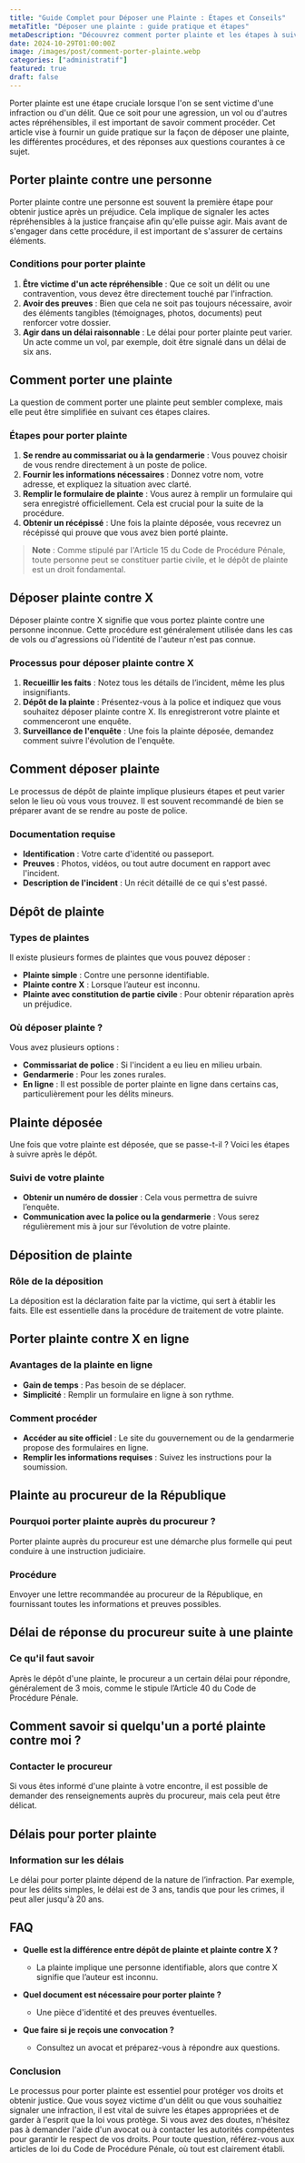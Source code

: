 ```yaml
---
title: "Guide Complet pour Déposer une Plainte : Étapes et Conseils"
metaTitle: "Déposer une plainte : guide pratique et étapes"
metaDescription: "Découvrez comment porter plainte et les étapes à suivre pour déposer une plainte en France."
date: 2024-10-29T01:00:00Z
image: /images/post/comment-porter-plainte.webp
categories: ["administratif"]
featured: true
draft: false
---
```


Porter plainte est une étape cruciale lorsque l'on se sent victime d'une infraction ou d'un délit. Que ce soit pour une agression, un vol ou d'autres actes répréhensibles, il est important de savoir comment procéder. Cet article vise à fournir un guide pratique sur la façon de déposer une plainte, les différentes procédures, et des réponses aux questions courantes à ce sujet.

## Porter plainte contre une personne

Porter plainte contre une personne est souvent la première étape pour obtenir justice après un préjudice. Cela implique de signaler les actes répréhensibles à la justice française afin qu'elle puisse agir. Mais avant de s'engager dans cette procédure, il est important de s'assurer de certains éléments.

### Conditions pour porter plainte

1. **Être victime d'un acte répréhensible** : Que ce soit un délit ou une contravention, vous devez être directement touché par l'infraction.
2. **Avoir des preuves** : Bien que cela ne soit pas toujours nécessaire, avoir des éléments tangibles (témoignages, photos, documents) peut renforcer votre dossier.
3. **Agir dans un délai raisonnable** : Le délai pour porter plainte peut varier. Un acte comme un vol, par exemple, doit être signalé dans un délai de six ans.

## Comment porter une plainte

La question de comment porter une plainte peut sembler complexe, mais elle peut être simplifiée en suivant ces étapes claires. 

### Étapes pour porter plainte

1. **Se rendre au commissariat ou à la gendarmerie** : Vous pouvez choisir de vous rendre directement à un poste de police. 
2. **Fournir les informations nécessaires** : Donnez votre nom, votre adresse, et expliquez la situation avec clarté.
3. **Remplir le formulaire de plainte** : Vous aurez à remplir un formulaire qui sera enregistré officiellement. Cela est crucial pour la suite de la procédure.
4. **Obtenir un récépissé** : Une fois la plainte déposée, vous recevrez un récépissé qui prouve que vous avez bien porté plainte.

> **Note** : Comme stipulé par l'Article 15 du Code de Procédure Pénale, toute personne peut se constituer partie civile, et le dépôt de plainte est un droit fondamental.

## Déposer plainte contre X

Déposer plainte contre X signifie que vous portez plainte contre une personne inconnue. Cette procédure est généralement utilisée dans les cas de vols ou d'agressions où l'identité de l'auteur n'est pas connue.

### Processus pour déposer plainte contre X

1. **Recueillir les faits** : Notez tous les détails de l’incident, même les plus insignifiants.
2. **Dépôt de la plainte** : Présentez-vous à la police et indiquez que vous souhaitez déposer plainte contre X. Ils enregistreront votre plainte et commenceront une enquête.
3. **Surveillance de l'enquête** : Une fois la plainte déposée, demandez comment suivre l'évolution de l'enquête.

## Comment déposer plainte

Le processus de dépôt de plainte implique plusieurs étapes et peut varier selon le lieu où vous vous trouvez. Il est souvent recommandé de bien se préparer avant de se rendre au poste de police.

### Documentation requise

- **Identification** : Votre carte d'identité ou passeport.
- **Preuves** : Photos, vidéos, ou tout autre document en rapport avec l'incident.
- **Description de l'incident** : Un récit détaillé de ce qui s'est passé.

## Dépôt de plainte

### Types de plaintes

Il existe plusieurs formes de plaintes que vous pouvez déposer :

- **Plainte simple** : Contre une personne identifiable.
- **Plainte contre X** : Lorsque l’auteur est inconnu.
- **Plainte avec constitution de partie civile** : Pour obtenir réparation après un préjudice.

### Où déposer plainte ?

Vous avez plusieurs options :

- **Commissariat de police** : Si l'incident a eu lieu en milieu urbain.
- **Gendarmerie** : Pour les zones rurales.
- **En ligne** : Il est possible de porter plainte en ligne dans certains cas, particulièrement pour les délits mineurs.

## Plainte déposée

Une fois que votre plainte est déposée, que se passe-t-il ? Voici les étapes à suivre après le dépôt.

### Suivi de votre plainte

- **Obtenir un numéro de dossier** : Cela vous permettra de suivre l’enquête.
- **Communication avec la police ou la gendarmerie** : Vous serez régulièrement mis à jour sur l’évolution de votre plainte.

## Déposition de plainte

### Rôle de la déposition

La déposition est la déclaration faite par la victime, qui sert à établir les faits. Elle est essentielle dans la procédure de traitement de votre plainte.

## Porter plainte contre X en ligne

### Avantages de la plainte en ligne

- **Gain de temps** : Pas besoin de se déplacer.
- **Simplicité** : Remplir un formulaire en ligne à son rythme.

### Comment procéder

- **Accéder au site officiel** : Le site du gouvernement ou de la gendarmerie propose des formulaires en ligne.
- **Remplir les informations requises** : Suivez les instructions pour la soumission.

## Plainte au procureur de la République

### Pourquoi porter plainte auprès du procureur ?

Porter plainte auprès du procureur est une démarche plus formelle qui peut conduire à une instruction judiciaire. 

### Procédure

Envoyer une lettre recommandée au procureur de la République, en fournissant toutes les informations et preuves possibles. 

## Délai de réponse du procureur suite à une plainte

### Ce qu'il faut savoir

Après le dépôt d'une plainte, le procureur a un certain délai pour répondre, généralement de 3 mois, comme le stipule l’Article 40 du Code de Procédure Pénale.

## Comment savoir si quelqu'un a porté plainte contre moi ?

### Contacter le procureur

Si vous êtes informé d'une plainte à votre encontre, il est possible de demander des renseignements auprès du procureur, mais cela peut être délicat. 

## Délais pour porter plainte

### Information sur les délais

Le délai pour porter plainte dépend de la nature de l’infraction. Par exemple, pour les délits simples, le délai est de 3 ans, tandis que pour les crimes, il peut aller jusqu'à 20 ans.

## FAQ

- **Quelle est la différence entre dépôt de plainte et plainte contre X ?**
  - La plainte implique une personne identifiable, alors que contre X signifie que l’auteur est inconnu.

- **Quel document est nécessaire pour porter plainte ?**
  - Une pièce d'identité et des preuves éventuelles.

- **Que faire si je reçois une convocation ?**
  - Consultez un avocat et préparez-vous à répondre aux questions.

### Conclusion

Le processus pour porter plainte est essentiel pour protéger vos droits et obtenir justice. Que vous soyez victime d'un délit ou que vous souhaitiez signaler une infraction, il est vital de suivre les étapes appropriées et de garder à l'esprit que la loi vous protège. Si vous avez des doutes, n'hésitez pas à demander l'aide d'un avocat ou à contacter les autorités compétentes pour garantir le respect de vos droits. Pour toute question, référez-vous aux articles de loi du Code de Procédure Pénale, où tout est clairement établi.